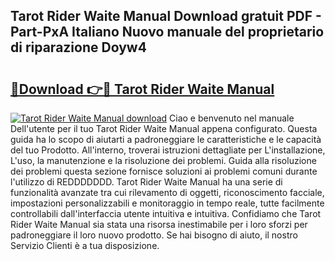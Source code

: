 ## Tarot Rider Waite Manual Download gratuit PDF - Part-PxA Italiano Nuovo manuale del proprietario di riparazione Doyw4

# <h2><a href="http://dfaw80n.blite.top/?on=Tarot+Rider+Waite+Manual">🔗Download 👉🔴 Tarot Rider Waite Manual</a></h2>

[![Tarot Rider Waite Manual download](https://i.imgur.com/lujVjoI.png)](http://dfaw80n.blite.top/?on=Tarot+Rider+Waite+Manual)
Ciao e benvenuto nel manuale Dell'utente per il tuo Tarot Rider Waite Manual appena configurato. Questa guida ha lo scopo di aiutarti a padroneggiare le caratteristiche e le capacità del tuo Prodotto. All'interno, troverai istruzioni dettagliate per L'installazione, L'uso, la manutenzione e la risoluzione dei problemi. Guida alla risoluzione dei problemi questa sezione fornisce soluzioni ai problemi comuni durante l'utilizzo di REDDDDDDD. Tarot Rider Waite Manual ha una serie di funzionalità avanzate tra cui rilevamento di oggetti, riconoscimento facciale, impostazioni personalizzabili e monitoraggio in tempo reale, tutte facilmente controllabili dall'interfaccia utente intuitiva e intuitiva. Confidiamo che Tarot Rider Waite Manual sia stata una risorsa inestimabile per i loro sforzi per padroneggiare il loro nuovo prodotto. Se hai bisogno di aiuto, il nostro Servizio Clienti è a tua disposizione.
